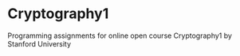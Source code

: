 # Cryptography1
Programming assignments for online open course Cryptography1 by Stanford University
